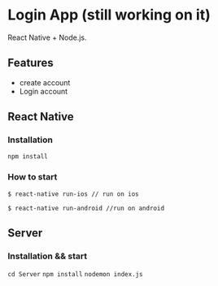 # Login App  (still working on it)
React Native + Node.js.


## Features

* create account
* Login account

## React Native
### Installation
`npm install`

### How to start

`$ react-native run-ios // run on ios` 

`$ react-native run-android //run on android`

## Server
### Installation && start
`cd Server`
`npm install`
`nodemon index.js`
